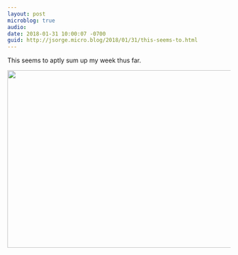 ```yaml
---
layout: post
microblog: true
audio: 
date: 2018-01-31 10:00:07 -0700
guid: http://jsorge.micro.blog/2018/01/31/this-seems-to.html
---
```

This seems to aptly sum up my week thus far.

<img src="http://mb.jsorge.net/uploads/2018/c7f06ac29e.jpg" width="600" height="401" />
